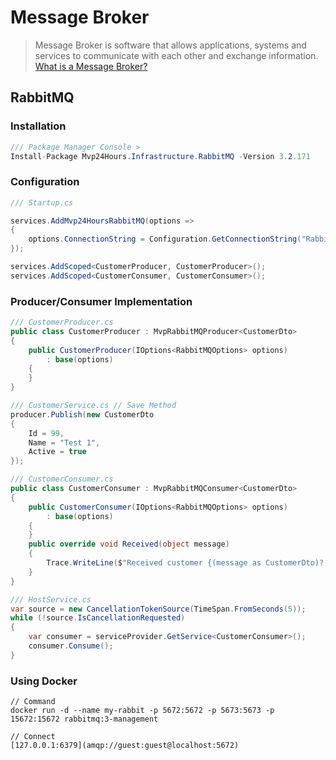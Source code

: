 # Message Broker
> Message Broker is software that allows applications, systems and services to communicate with each other and exchange information. [What is a Message Broker?](https://medium.com/@bookgrahms/o-que-%C3%A9-um-corretor-de-mensagens-message-broker-c9fbe219443b)

## RabbitMQ

### Installation
```csharp
/// Package Manager Console >
Install-Package Mvp24Hours.Infrastructure.RabbitMQ -Version 3.2.171
```

### Configuration
```csharp
/// Startup.cs

services.AddMvp24HoursRabbitMQ(options =>
{
    options.ConnectionString = Configuration.GetConnectionString("RabbitMQContext"); // amqp://guest:guest@localhost:5672
});

services.AddScoped<CustomerProducer, CustomerProducer>();
services.AddScoped<CustomerConsumer, CustomerConsumer>();

```

### Producer/Consumer Implementation

```csharp
/// CustomerProducer.cs
public class CustomerProducer : MvpRabbitMQProducer<CustomerDto>
{
    public CustomerProducer(IOptions<RabbitMQOptions> options)
        : base(options)
    {
    }
}

/// CustomerService.cs // Save Method
producer.Publish(new CustomerDto
{
    Id = 99,
    Name = "Test 1",
    Active = true
});

/// CustomerConsumer.cs
public class CustomerConsumer : MvpRabbitMQConsumer<CustomerDto>
{
    public CustomerConsumer(IOptions<RabbitMQOptions> options)
        : base(options)
    {
    }
    public override void Received(object message)
    {
        Trace.WriteLine($"Received customer {(message as CustomerDto)?.Name}");
    }
} 

/// HostService.cs
var source = new CancellationTokenSource(TimeSpan.FromSeconds(5));
while (!source.IsCancellationRequested)
{
    var consumer = serviceProvider.GetService<CustomerConsumer>();
    consumer.Consume();
}

```

### Using Docker
```
// Command
docker run -d --name my-rabbit -p 5672:5672 -p 5673:5673 -p 15672:15672 rabbitmq:3-management

// Connect
[127.0.0.1:6379](amqp://guest:guest@localhost:5672)

```
